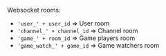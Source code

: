 Websocket rooms:

- `'user_' + user_id` => User room
- `'channel_' + channel_id` => Channel room
- `'game_' + room_id` => Game players room
- `'game_watch_' + game_id` => Game watchers room
